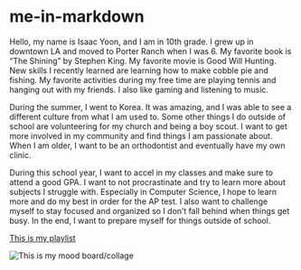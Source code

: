 # me-in-markdown
Hello, my name is Isaac Yoon, and I am in 10th grade. I grew up in downtown LA and moved to Porter Ranch when I was 6. My favorite book is “The Shining” by Stephen King. My favorite movie is Good Will Hunting. New skills I recently learned are learning how to make cobble pie and fishing. My favorite activities during my free time are playing tennis and hanging out with my friends. I also like gaming and listening to music.
 
During the summer, I went to Korea. It was amazing, and I was able to see a different culture from what I am used to. Some other things I do outside of school are volunteering for my church and being a boy scout. I want to get more involved in my community and find things I am passionate about. When I am older, I want to be an orthodontist and eventually have my own clinic. 

During this school year, I want to accel in my classes and make sure to attend a good GPA. I want to not procrastinate and try to learn more about subjects I struggle with. Especially in Computer Science, I hope to learn more and do my best in order for the AP test. I also want to challenge myself to stay focused and organized so I don’t fall behind when things get busy. In the end, I want to prepare myself for things outside of school. 


[This is my playlist]()

![This is my mood board/collage]((image.png))
